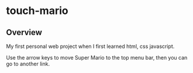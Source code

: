 # touch-mario

## Overview

My first personal web project when I first learned html, css javascript.

Use the arrow keys to move Super Mario to the top menu bar, then you can go to another link.
